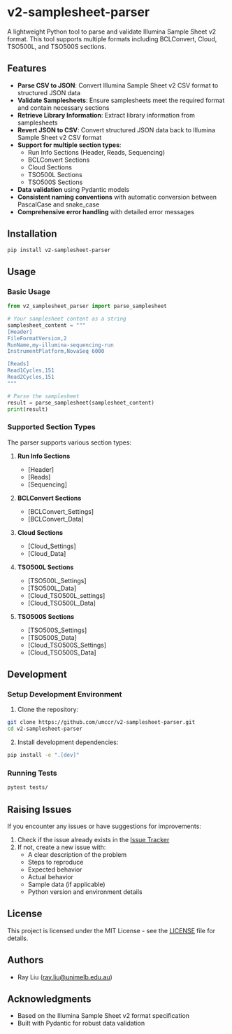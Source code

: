 # v2-samplesheet-parser

A lightweight Python tool to parse and validate Illumina Sample Sheet v2 format. This tool supports multiple formats including BCLConvert, Cloud, TSO500L, and TSO500S sections.

## Features

- **Parse CSV to JSON**: Convert Illumina Sample Sheet v2 CSV format to structured JSON data
- **Validate Samplesheets**: Ensure samplesheets meet the required format and contain necessary sections
- **Retrieve Library Information**: Extract library information from samplesheets
- **Revert JSON to CSV**: Convert structured JSON data back to Illumina Sample Sheet v2 CSV format
- **Support for multiple section types**:
  - Run Info Sections (Header, Reads, Sequencing)
  - BCLConvert Sections
  - Cloud Sections
  - TSO500L Sections
  - TSO500S Sections
- **Data validation** using Pydantic models
- **Consistent naming conventions** with automatic conversion between PascalCase and snake_case
- **Comprehensive error handling** with detailed error messages

## Installation

```bash
pip install v2-samplesheet-parser
```

## Usage

### Basic Usage

```python
from v2_samplesheet_parser import parse_samplesheet

# Your samplesheet content as a string
samplesheet_content = """
[Header]
FileFormatVersion,2
RunName,my-illumina-sequencing-run
InstrumentPlatform,NovaSeq 6000

[Reads]
Read1Cycles,151
Read2Cycles,151
"""

# Parse the samplesheet
result = parse_samplesheet(samplesheet_content)
print(result)
```

### Supported Section Types

The parser supports various section types:

1. **Run Info Sections**

   - [Header]
   - [Reads]
   - [Sequencing]

2. **BCLConvert Sections**

   - [BCLConvert_Settings]
   - [BCLConvert_Data]

3. **Cloud Sections**

   - [Cloud_Settings]
   - [Cloud_Data]

4. **TSO500L Sections**

   - [TSO500L_Settings]
   - [TSO500L_Data]
   - [Cloud_TSO500L_settings]
   - [Cloud_TSO500L_Data]

5. **TSO500S Sections**
   - [TSO500S_Settings]
   - [TSO500S_Data]
   - [Cloud_TSO500S_Settings]
   - [Cloud_TSO500S_Data]

## Development

### Setup Development Environment

1. Clone the repository:

```bash
git clone https://github.com/umccr/v2-samplesheet-parser.git
cd v2-samplesheet-parser
```

2. Install development dependencies:

```bash
pip install -e ".[dev]"
```

### Running Tests

```bash
pytest tests/
```

## Raising Issues

If you encounter any issues or have suggestions for improvements:

1. Check if the issue already exists in the [Issue Tracker](https://github.com/umccr/v2-samplesheet-parser/issues)
2. If not, create a new issue with:
   - A clear description of the problem
   - Steps to reproduce
   - Expected behavior
   - Actual behavior
   - Sample data (if applicable)
   - Python version and environment details

## License

This project is licensed under the MIT License - see the [LICENSE](LICENSE) file for details.

## Authors

- Ray Liu (ray.liu@unimelb.edu.au)

## Acknowledgments

- Based on the Illumina Sample Sheet v2 format specification
- Built with Pydantic for robust data validation
